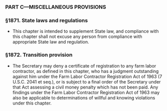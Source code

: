 ### PART C—MISCELLANEOUS PROVISIONS

### §1871. State laws and regulations
* This chapter is intended to supplement State law, and compliance with this chapter shall not excuse any person from compliance with appropriate State law and regulation.

### §1872. Transition provision
* The Secretary may deny a certificate of registration to any farm labor contractor, as defined in this chapter, who has a judgment outstanding against him under the Farm Labor Contractor Registration Act of 1963 (7 U.S.C. 2041 et seq.), or is subject to a final order of the Secretary under that Act assessing a civil money penalty which has not been paid. Any findings under the Farm Labor Contractor Registration Act of 1963 may also be applicable to determinations of willful and knowing violations under this chapter.